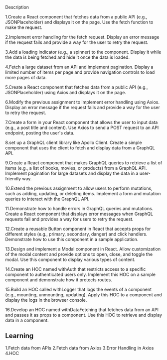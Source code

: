 Description

1.Create a React component that fetches data from a public API (e.g., JSONPlaceholder) and displays it on the page. Use the fetch function to make the request.

2.Implement error handling for the fetch request. Display an error message if the request fails and provide a way for the user to retry the request.

3.Add a loading indicator (e.g., a spinner) to the component. Display it while the data is being fetched and hide it once the data is loaded.

4.Fetch a large dataset from an API and implement pagination. Display a limited number of items per page and provide navigation controls to load more pages of data.

5.Create a React component that fetches data from a public API (e.g., JSONPlaceholder) using Axios and displays it on the page.

6.Modify the previous assignment to implement error handling using Axios. Display an error message if the request fails and provide a way for the user to retry the request.

7.Create a form in your React component that allows the user to input data (e.g., a post title and content). Use Axios to send a POST request to an API endpoint, posting the user's data.

8.set up a GraphQL client library like Apollo Client. Create a simple component that uses the client to fetch and display data from a GraphQL API.

9.Create a React component that makes GraphQL queries to retrieve a list of items (e.g., a list of books, movies, or products) from a GraphQL API. Implement pagination for large datasets and display the data in a user-friendly way.

10.Extend the previous assignment to allow users to perform mutations, such as adding, updating, or deleting items. Implement a form and mutation queries to interact with the GraphQL API.

11.Demonstrate how to handle errors in GraphQL queries and mutations. Create a React component that displays error messages when GraphQL requests fail and provides a way for users to retry the request.

12.Create a reusable Button component in React that accepts props for different styles (e.g., primary, secondary, danger) and click handlers. Demonstrate how to use this component in a sample application.

13.Design and implement a Modal component in React. Allow customization of the modal content and provide options to open, close, and toggle the modal. Use this component to display various types of content.

14.Create an HOC named withAuth that restricts access to a specific component to authenticated users only. Implement this HOC on a sample component and demonstrate how it protects routes.

15.Build an HOC called withLogger that logs the events of a component (e.g., mounting, unmounting, updating). Apply this HOC to a component and display the logs in the browser console.

16.Develop an HOC named withDataFetching that fetches data from an API and passes it as props to a component. Use this HOC to retrieve and display data in a component.

## Learning

1.Fetch data from APIs
2.Fetch data from Axios
3.Error Handling in Axios
4.HOC
